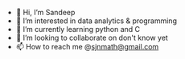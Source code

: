- 👋 Hi, I’m Sandeep
- 👀 I’m interested in data analytics & programming
- 🌱 I’m currently learning python and C
- 💞️ I’m looking to collaborate on don't know yet
- 📫 How to reach me @sjnmath@gmail.com

<!---
sjnmath/sjnmath is a ✨ special ✨ repository because its `README.md` (this file) appears on your GitHub profile.
You can click the Preview link to take a look at your changes.
--->
